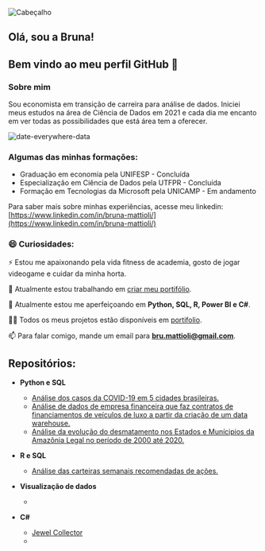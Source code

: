 ![Cabeçalho](https://github.com/brumattioli/brumattioli/assets/69537573/8881a805-db99-449c-a317-653620f34ffb)

## Olá, sou a Bruna! 
## Bem vindo ao meu perfil GitHub 👋

### Sobre mim

Sou economista em transição de carreira para análise de dados.
Iniciei meus estudos na área de Ciência de Dados em 2021 e cada dia me encanto em ver todas as possibilidades que está área tem a oferecer.

![date-everywhere-data](https://github.com/brumattioli/brumattioli/assets/69537573/5b944219-cfba-415c-9638-c42783728b59)


### Algumas das minhas formações:
- Graduação em economia pela UNIFESP - Concluída
- Especialização em Ciência de Dados pela UTFPR - Concluída
- Formação em Tecnologias da Microsoft pela UNICAMP - Em andamento


Para saber mais sobre minhas experiências, acesse meu linkedin: [https://www.linkedin.com/in/bruna-mattioli/](https://www.linkedin.com/in/bruna-mattioli/)


 ### 😄 Curiosidades:

⚡ Estou me apaixonando pela vida fitness de academia, gosto de jogar videogame e cuidar da minha horta.

🔭 Atualmente estou trabalhando em [criar meu portifólio](https://github.com/brumattioli?tab=repositories).

🌱 Atualmente estou me aperfeiçoando em **Python, SQL, R, Power BI e C#**.

👨‍💻 Todos os meus projetos estão disponíveis em [portifolio](https://github.com/brumattioli?tab=repositories).

📫 Para falar comigo, mande um email para **bru.mattioli@gmail.com**.

## Repositórios:

- **Python e SQL**
  - [Análise dos casos da COVID-19 em 5 cidades brasileiras.](https://github.com/brumattioli/Analise_Covid-19)
  - [Análise de dados de empresa financeira que faz contratos de financiamentos de veículos de luxo a partir da criação de um data warehouse.](https://github.com/brumattioli/Analise_Veiculos)
  - [Análise da evolução do desmatamento nos Estados e Munícipios da Amazônia Legal no período de 2000 até 2020.](https://github.com/brumattioli/Analise_Desmatamento)

- **R e SQL**
  - [Análise das carteiras semanais recomendadas de ações.](https://github.com/brumattioli/Analise_Carteira_Acoes)

- **Visualização de dados**
  - <!--[Power BI](https://github.com/brumattioli/portifolio)-->

- **C#**
  - [Jewel Collector](https://github.com/brumattioli/Coletor_Joias)
  - <!--[Exercícios da lista 1 de C# avançado.]
  - [Exercícios da lista 2 de C# avançado.]-->
 
- **Github**
  - [Quadro Kanban](https://github.com/users/brumattioli/projects/3/views/1)

    Descrição:
    
    Criação de um quadro kanban para organizar o time de desenvolvimento na criação de um sistema de gerenciamento de campanhas de doação de sangue e relacionamento com os doadores. Foi realizada priorização do product backlog, o refinamento das histórias e a escolha das histórias que entrariam na primeira sprint.

<h3 align="left">Se conecte comigo:</h3>
<p align="left">
<a href="https://linkedin.com/in/bruna-mattioli" target="blank"><img align="center" src="https://raw.githubusercontent.com/rahuldkjain/github-profile-readme-generator/master/src/images/icons/Social/linked-in-alt.svg" alt="bruna-mattioli" height="30" width="40" /></a>
</p>

<h3 align="left">Linguagens e ferramentas:</h3>
<p align="left"> <a href="https://www.mysql.com/" target="_blank" rel="noreferrer"> <img src="https://raw.githubusercontent.com/devicons/devicon/master/icons/mysql/mysql-original-wordmark.svg" alt="mysql" width="40" height="40"/> </a> <a href="https://opencv.org/" target="_blank" rel="noreferrer"> <img src="https://www.vectorlogo.zone/logos/opencv/opencv-icon.svg" alt="opencv" width="40" height="40"/> </a> <a href="https://pandas.pydata.org/" target="_blank" rel="noreferrer"> <img src="https://raw.githubusercontent.com/devicons/devicon/2ae2a900d2f041da66e950e4d48052658d850630/icons/pandas/pandas-original.svg" alt="pandas" width="40" height="40"/> </a> <a href="https://www.postgresql.org" target="_blank" rel="noreferrer"> <img src="https://raw.githubusercontent.com/devicons/devicon/master/icons/postgresql/postgresql-original-wordmark.svg" alt="postgresql" width="40" height="40"/> </a> <a href="https://www.python.org" target="_blank" rel="noreferrer"> <img src="https://raw.githubusercontent.com/devicons/devicon/master/icons/python/python-original.svg" alt="python" width="40" height="40"/> </a> <a href="https://seaborn.pydata.org/" target="_blank" rel="noreferrer"> <img src="https://seaborn.pydata.org/_images/logo-mark-lightbg.svg" alt="seaborn" width="40" height="40"/> </a> </p>


<!--
### Hi there 👋

**brumattioli/brumattioli** is a ✨ _special_ ✨ repository because its `README.md` (this file) appears on your GitHub profile.

Here are some ideas to get you started:

- 🔭 I’m currently working on ...
- 🌱 I’m currently learning ...
- 👯 I’m looking to collaborate on ...
- 🤔 I’m looking for help with ...
- 💬 Ask me about ...
- 📫 How to reach me: ...
- 😄 Pronouns: ...
- ⚡ Fun fact: ...
-->

